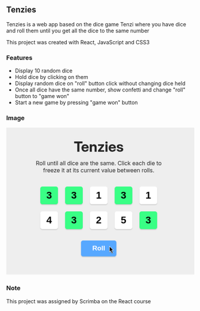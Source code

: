 ## Tenzies

Tenzies is a web app based on the dice game Tenzi where you have dice and roll them until you get all the dice to the same number

This project was created with React, JavaScript and CSS3

### Features

- Display 10 random dice
- Hold dice by clicking on them
- Display random dice on "roll" button click without changing dice held
- Once all dice have the same number, show confetti and change "roll" button to "game won"
- Start a new game by pressing "game won" button

### Image

![Tenzies Web App Screenshot](./src/images/readme-img.png)

### Note

This project was assigned by Scrimba on the React course
